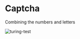 # Captcha
Combining the numbers and letters


![turing-test](https://cloud.githubusercontent.com/assets/16507635/22500019/4784f4b6-e862-11e6-9222-6b1f0fb9e4d7.jpg)

